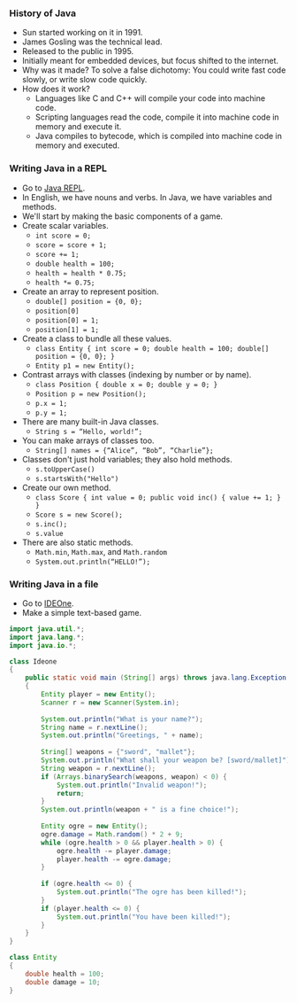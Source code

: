 ### History of Java

* Sun started working on it in 1991.
* James Gosling was the technical lead.
* Released to the public in 1995.
* Initially meant for embedded devices, but focus shifted to the internet.
* Why was it made? To solve a false dichotomy: You could write fast code slowly, or write slow code quickly.
* How does it work?
  * Languages like C and C++ will compile your code into machine code.
  * Scripting languages read the code, compile it into machine code in memory and execute it.
  * Java compiles to bytecode, which is compiled into machine code in memory and executed.

### Writing Java in a REPL

* Go to [Java REPL](http://www.javarepl.com/console.html).
* In English, we have nouns and verbs. In Java, we have variables and methods.
* We'll start by making the basic components of a game.
* Create scalar variables.
  * `int score = 0;`
  * `score = score + 1;`
  * `score += 1;`
  * `double health = 100;`
  * `health = health * 0.75;`
  * `health *= 0.75;`
* Create an array to represent position.
  * `double[] position = {0, 0};`
  * `position[0]`
  * `position[0] = 1;`
  * `position[1] = 1;`
* Create a class to bundle all these values.
  * `class Entity { int score = 0; double health = 100; double[] position = {0, 0}; }`
  * `Entity p1 = new Entity();`
* Contrast arrays with classes (indexing by number or by name).
  * `class Position { double x = 0; double y = 0; }`
  * `Position p = new Position();`
  * `p.x = 1;`
  * `p.y = 1;`
* There are many built-in Java classes.
  * `String s = “Hello, world!”;`
* You can make arrays of classes too.
  * `String[] names = {“Alice”, “Bob”, “Charlie”};`
* Classes don't just hold variables; they also hold methods.
  * `s.toUpperCase()`
  * `s.startsWith("Hello")`
* Create our own method.
  * `class Score { int value = 0; public void inc() { value += 1; } }`
  * `Score s = new Score();`
  * `s.inc();`
  * `s.value`
* There are also static methods.
  * `Math.min`, `Math.max`, and `Math.random`
  * `System.out.println(“HELLO!”);`

### Writing Java in a file

* Go to [IDEOne](http://ideone.com/).
* Make a simple text-based game.

```java
import java.util.*;
import java.lang.*;
import java.io.*;

class Ideone
{
	public static void main (String[] args) throws java.lang.Exception
	{
		Entity player = new Entity();
		Scanner r = new Scanner(System.in);
		
		System.out.println("What is your name?");
		String name = r.nextLine();
		System.out.println("Greetings, " + name);
		
		String[] weapons = {"sword", "mallet"};
		System.out.println("What shall your weapon be? [sword/mallet]");
		String weapon = r.nextLine();
		if (Arrays.binarySearch(weapons, weapon) < 0) {
			System.out.println("Invalid weapon!");
			return;
		}
		System.out.println(weapon + " is a fine choice!");
		
		Entity ogre = new Entity();
		ogre.damage = Math.random() * 2 + 9;
		while (ogre.health > 0 && player.health > 0) {
			ogre.health -= player.damage;
			player.health -= ogre.damage;
		}
		
		if (ogre.health <= 0) {
			System.out.println("The ogre has been killed!");
		}
		if (player.health <= 0) {
			System.out.println("You have been killed!");
		}
	}
}

class Entity
{
	double health = 100;
	double damage = 10;
}
```
